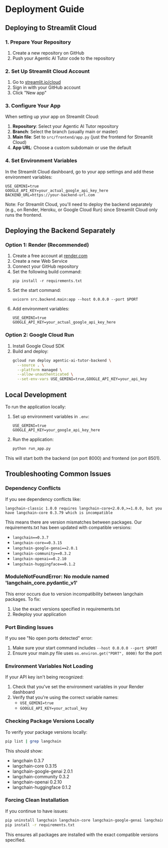 # Deployment Guide

## Deploying to Streamlit Cloud

### 1. Prepare Your Repository

1. Create a new repository on GitHub
2. Push your Agentic AI Tutor code to the repository

### 2. Set Up Streamlit Cloud Account

1. Go to [streamlit.io/cloud](https://streamlit.io/cloud)
2. Sign in with your GitHub account
3. Click "New app"

### 3. Configure Your App

When setting up your app on Streamlit Cloud:

1. **Repository**: Select your Agentic AI Tutor repository
2. **Branch**: Select the branch (usually main or master)
3. **Main file**: Set to `src/frontend/app.py` (just the frontend for Streamlit Cloud)
4. **App URL**: Choose a custom subdomain or use the default

### 4. Set Environment Variables

In the Streamlit Cloud dashboard, go to your app settings and add these environment variables:
```
USE_GEMINI=true
GOOGLE_API_KEY=your_actual_google_api_key_here
BACKEND_URL=https://your-backend-url.com
```

Note: For Streamlit Cloud, you'll need to deploy the backend separately (e.g., on Render, Heroku, or Google Cloud Run) since Streamlit Cloud only runs the frontend.

## Deploying the Backend Separately

### Option 1: Render (Recommended)

1. Create a free account at [render.com](https://render.com)
2. Create a new Web Service
3. Connect your GitHub repository
4. Set the following build command:
   ```
   pip install -r requirements.txt
   ```
5. Set the start command:
   ```
   uvicorn src.backend.main:app --host 0.0.0.0 --port $PORT
   ```
6. Add environment variables:
   ```
   USE_GEMINI=true
   GOOGLE_API_KEY=your_actual_google_api_key_here
   ```

### Option 2: Google Cloud Run

1. Install Google Cloud SDK
2. Build and deploy:
   ```bash
   gcloud run deploy agentic-ai-tutor-backend \
     --source . \
     --platform managed \
     --allow-unauthenticated \
     --set-env-vars USE_GEMINI=true,GOOGLE_API_KEY=your_api_key
   ```

## Local Development

To run the application locally:

1. Set up environment variables in `.env`:
   ```
   USE_GEMINI=true
   GOOGLE_API_KEY=your_google_api_key_here
   ```

2. Run the application:
   ```bash
   python run_app.py
   ```

This will start both the backend (on port 8000) and frontend (on port 8501).

## Troubleshooting Common Issues

### Dependency Conflicts

If you see dependency conflicts like:
```
langchain-classic 1.0.0 requires langchain-core<2.0.0,>=1.0.0, but you have langchain-core 0.3.79 which is incompatible
```

This means there are version mismatches between packages. Our requirements.txt has been updated with compatible versions:
- `langchain==0.3.7`
- `langchain-core==0.3.15`
- `langchain-google-genai==2.0.1`
- `langchain-community==0.3.2`
- `langchain-openai==0.2.10`
- `langchain-huggingface==0.1.2`

### ModuleNotFoundError: No module named 'langchain_core.pydantic_v1'

This error occurs due to version incompatibility between langchain packages. To fix:

1. Use the exact versions specified in requirements.txt
2. Redeploy your application

### Port Binding Issues

If you see "No open ports detected" error:

1. Make sure your start command includes `--host 0.0.0.0 --port $PORT`
2. Ensure your main.py file uses `os.environ.get("PORT", 8000)` for the port

### Environment Variables Not Loading

If your API key isn't being recognized:

1. Check that you've set the environment variables in your Render dashboard
2. Verify that you're using the correct variable names:
   - `USE_GEMINI=true`
   - `GOOGLE_API_KEY=your_actual_key`

### Checking Package Versions Locally

To verify your package versions locally:
```bash
pip list | grep langchain
```

This should show:
- langchain 0.3.7
- langchain-core 0.3.15
- langchain-google-genai 2.0.1
- langchain-community 0.3.2
- langchain-openai 0.2.10
- langchain-huggingface 0.1.2

### Forcing Clean Installation

If you continue to have issues:
```bash
pip uninstall langchain langchain-core langchain-google-genai langchain-community langchain-openai langchain-huggingface
pip install -r requirements.txt
```

This ensures all packages are installed with the exact compatible versions specified.